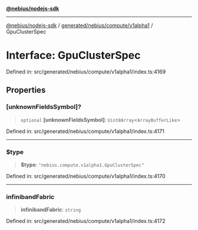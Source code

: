 [**@nebius/nodejs-sdk**](../../../../../README.md)

***

[@nebius/nodejs-sdk](../../../../../README.md) / [generated/nebius/compute/v1alpha1](../README.md) / GpuClusterSpec

# Interface: GpuClusterSpec

Defined in: src/generated/nebius/compute/v1alpha1/index.ts:4169

## Properties

### \[unknownFieldsSymbol\]?

> `optional` **\[unknownFieldsSymbol\]**: `Uint8Array`\<`ArrayBufferLike`\>

Defined in: src/generated/nebius/compute/v1alpha1/index.ts:4171

***

### $type

> **$type**: `"nebius.compute.v1alpha1.GpuClusterSpec"`

Defined in: src/generated/nebius/compute/v1alpha1/index.ts:4170

***

### infinibandFabric

> **infinibandFabric**: `string`

Defined in: src/generated/nebius/compute/v1alpha1/index.ts:4172
